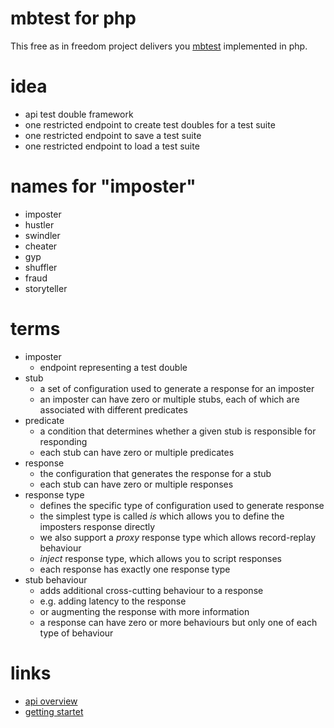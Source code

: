# mbtest for php

This free as in freedom project delivers you [mbtest](http://www.mbtest.org) implemented in php.

# idea

* api test double framework
* one restricted endpoint to create test doubles for a test suite
* one restricted endpoint to save a test suite
* one restricted endpoint to load a test suite

# names for "imposter"

* imposter
* hustler
* swindler
* cheater
* gyp
* shuffler
* fraud
* storyteller

# terms

* imposter
    * endpoint representing a test double
* stub
    * a set of configuration used to generate a response for an imposter
    * an imposter can have zero or multiple stubs, each of which are associated with different predicates
* predicate
    * a condition that determines whether a given stub is responsible for responding
    * each stub can have zero or multiple predicates
* response
    * the configuration that generates the response for a stub
    * each stub can have zero or multiple responses
* response type
    * defines the specific type of configuration used to generate response
    * the simplest type is called *is* which allows you to define the imposters response directly
    * we also support a *proxy* response type which allows record-replay behaviour
    * *inject* response type, which allows you to script responses
    * each response has exactly one response type
* stub behaviour
    * adds additional cross-cutting behaviour to a response
    * e.g. adding latency to the response
    * or augmenting the response with more information
    * a response can have zero or more behaviours but only one of each type of behaviour

# links

* [api overview](http://www.mbtest.org/docs/api/overview)
* [getting startet](http://www.mbtest.org/docs/gettingStarted)
